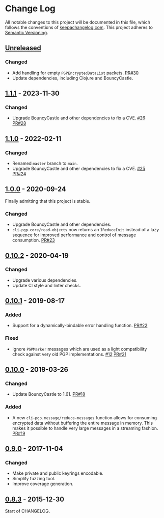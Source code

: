 Change Log
==========

All notable changes to this project will be documented in this file, which
follows the conventions of [keepachangelog.com](http://keepachangelog.com/).
This project adheres to [Semantic Versioning](http://semver.org/).

## [Unreleased]

### Changed
- Add handling for empty `PGPEncryptedDataList` packets.
  [PR#30](https://github.com/greglook/clj-pgp/pull/30)
- Update dependencies, including Clojure and BouncyCastle.


## [1.1.1] - 2023-11-30

### Changed
- Upgrade BouncyCastle and other dependencies to fix a CVE.
  [#26](https://github.com/greglook/clj-pgp/issues/26)
  [PR#28](https://github.com/greglook/clj-pgp/pull/28)


## [1.1.0] - 2022-02-11

### Changed
- Renamed `master` branch to `main`.
- Upgrade BouncyCastle and other dependencies to fix a CVE.
  [#25](https://github.com/greglook/clj-pgp/issues/25)
  [PR#24](https://github.com/greglook/clj-pgp/pull/24)


## [1.0.0] - 2020-09-24

Finally admitting that this project is stable.

### Changed
- Upgrade BouncyCastle and other dependencies.
- `clj-pgp.core/read-objects` now returns an `IReduceInit` instead of a lazy
  sequence for improved performance and control of message consumption.
  [PR#23](https://github.com/greglook/clj-pgp/pull/23)


## [0.10.2] - 2020-04-19

### Changed
- Upgrade various dependencies.
- Update CI style and linter checks.


## [0.10.1] - 2019-08-17

### Added
- Support for a dynamically-bindable error handling function.
  [PR#22](https://github.com/greglook/clj-pgp/pull/22)

### Fixed
- Ignore `PGPMarker` messages which are used as a light compatibility check
  against very old PGP implementations.
  [#12](https://github.com/greglook/clj-pgp/issues/12)
  [PR#21](https://github.com/greglook/clj-pgp/pull/21)


## [0.10.0] - 2019-03-26

### Changed
- Update BouncyCastle to 1.61.
  [PR#18](//github.com/greglook/clj-pgp/pull/18)

### Added
- A new `clj-pgp.message/reduce-messages` function allows for consuming
  encrypted data without buffering the entire message in memory. This makes it
  possible to handle very large messages in a streaming fashion.
  [PR#19](//github.com/greglook/clj-pgp/pull/19)


## [0.9.0] - 2017-11-04

### Changed
- Make private and public keyrings encodable.
- Simplify fuzzing tool.
- Improve coverage generation.


## [0.8.3] - 2015-12-30

Start of CHANGELOG.


[Unreleased]: https://github.com/greglook/clj-pgp/compare/1.1.1...HEAD
[1.1.1]: https://github.com/greglook/clj-pgp/compare/1.1.0...1.1.1
[1.1.0]: https://github.com/greglook/clj-pgp/compare/1.0.0...1.1.0
[1.0.0]: https://github.com/greglook/clj-pgp/compare/0.10.2...1.0.0
[0.10.2]: https://github.com/greglook/clj-pgp/compare/0.10.1...0.10.2
[0.10.1]: https://github.com/greglook/clj-pgp/compare/0.10.0...0.10.1
[0.10.0]: https://github.com/greglook/clj-pgp/compare/0.9.0...0.10.0
[0.9.0]: https://github.com/greglook/clj-pgp/compare/0.8.3...0.9.0
[0.8.3]: https://github.com/greglook/clj-pgp/compare/0.8.2...0.8.3
